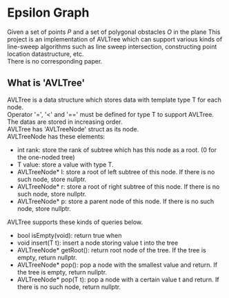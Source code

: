 # Epsilon Graph

Given a set of points $P$ and a set of polygonal obstacles $O$ in the plane
This project is an implementation of AVLTree which can support various kinds of line-sweep algorithms such as line sweep intersection, constructing point location datastructure, etc.  
There is no corresponding paper.

## What is 'AVLTree'

AVLTree is a data structure which stores data with template type T for each node.  
Operator '=', '<' and '==' must be defined for type T to support AVLTree.  
The datas are stored in increasing order.  
AVLTree has 'AVLTreeNode<T>' struct as its node.  
AVLTreeNode has these elements:
- int rank: store the rank of subtree which has this node as a root. (0 for the one-noded tree)
- T value: store a value with type T.
- AVLTreeNode* l: store a root of left subtree of this node. If there is no such node, store nullptr.
- AVLTreeNode* r: store a root of right subtree of this node. If there is no such node, store nullptr.
- AVLTreeNode* p: store a parent node of this node. If there is no such node, store nullptr.

AVLTree supports these kinds of queries below.
- bool isEmpty(void): return true when 
- void insert(T t): insert a node storing value t into the tree
- AVLTreeNode<T>* getRoot(): return root node of the tree. If the tree is empty, return nullptr.
- AVLTreeNode<T>* pop(): pop a node with the smallest value and return. If the tree is empty, return nullptr.
- AVLTreeNode<T>* pop(T t): pop a node with a certain value t and return. If there is no such node, return nullptr.
